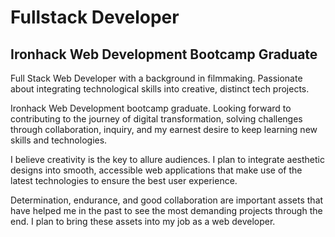 # Fullstack Developer
## Ironhack Web Development Bootcamp Graduate

Full Stack Web Developer with a background in filmmaking. Passionate about integrating technological skills into creative, distinct tech projects.

Ironhack Web Development bootcamp graduate. Looking forward to contributing to the journey of digital transformation, solving challenges through collaboration, inquiry, and my earnest desire to keep learning new skills and technologies.

I believe creativity is the key to allure audiences. I plan to integrate aesthetic designs into smooth, accessible web applications that make use of the latest technologies to ensure the best user experience.

Determination, endurance, and good collaboration are important assets that have helped me in the past to see the most demanding projects through the end. I plan to bring these assets into my job as a web developer.

<!--
**AdrianoOGarda/AdrianoOGarda** is a ✨ _special_ ✨ repository because its `README.md` (this file) appears on your GitHub profile.

Here are some ideas to get you started:

- 🔭 I’m currently working on ...
- 🌱 I’m currently learning ...
- 👯 I’m looking to collaborate on ...
- 🤔 I’m looking for help with ...
- 💬 Ask me about ...
- 📫 How to reach me: ...
- 😄 Pronouns: ...
- ⚡ Fun fact: ...
-->
